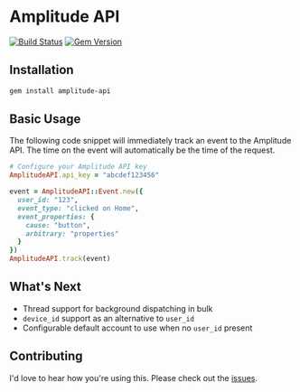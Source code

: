 # Amplitude API
[![Build Status](https://travis-ci.org/toothrot/amplitude-api.svg?branch=master)](https://travis-ci.org/toothrot/amplitude-api)
[![Gem Version](https://badge.fury.io/rb/amplitude-api.svg)](http://badge.fury.io/rb/amplitude-api)

## Installation

```sh
gem install amplitude-api
```

## Basic Usage

The following code snippet will immediately track an event to the Amplitude API. The time on the event will automatically be the time of the request.

```ruby
# Configure your Amplitude API key
AmplitudeAPI.api_key = "abcdef123456"

event = AmplitudeAPI::Event.new({
  user_id: "123",
  event_type: "clicked on Home",
  event_properties: {
    cause: "button",
    arbitrary: "properties"
  }
})
AmplitudeAPI.track(event)
```

## What's Next

* Thread support for background dispatching in bulk
* `device_id` support as an alternative to `user_id`
* Configurable default account to use when no `user_id` present
 
## Contributing

I'd love to hear how you're using this. Please check out the [issues](https://github.com/toothrot/amplitude-api/issues).
